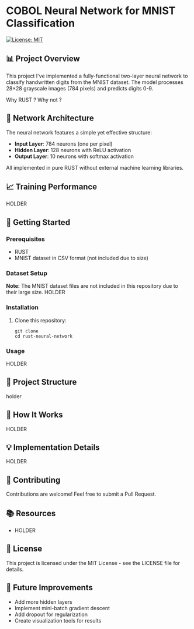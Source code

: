 # COBOL Neural Network for MNIST Classification

[![License: MIT](https://img.shields.io/badge/License-MIT-yellow.svg)](https://opensource.org/licenses/MIT)

## 📊 Project Overview

This project I've implemented a fully-functional two-layer neural network to classify handwritten digits from the MNIST dataset. The model processes 28×28 grayscale images (784 pixels) and predicts digits 0-9.

Why RUST ? Why not ?

## 🧠 Network Architecture

The neural network features a simple yet effective structure:

- **Input Layer**: 784 neurons (one per pixel)
- **Hidden Layer**: 128 neurons with ReLU activation
- **Output Layer**: 10 neurons with softmax activation

All implemented in pure RUST without external machine learning libraries.

## 📈 Training Performance

 HOLDER 
## 🚀 Getting Started

### Prerequisites

- RUST
- MNIST dataset in CSV format (not included due to size)

### Dataset Setup

**Note:** The MNIST dataset files are not included in this repository due to their large size.
 HOLDER

### Installation

1. Clone this repository:
   ```
   git clone 
   cd rust-neural-network
   ```


### Usage

HOLDER

## 📁 Project Structure

holder

## 🔧 How It Works

HOLDER

## 💡 Implementation Details

HOLDER 
## 🤝 Contributing

Contributions are welcome! Feel free to submit a Pull Request.

## 📚 Resources

- HOLDER

## 📜 License

This project is licensed under the MIT License - see the LICENSE file for details.

## 🧩 Future Improvements

- Add more hidden layers
- Implement mini-batch gradient descent
- Add dropout for regularization
- Create visualization tools for results
